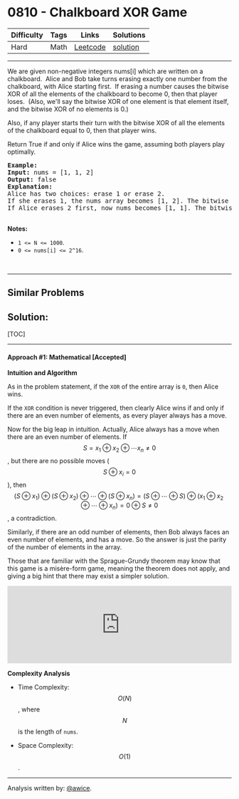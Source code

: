 # 0810 - Chalkboard XOR Game

Difficulty  | Tags | Links | Solutions
----------- | ---- | ----- | -----
Hard | Math | [Leetcode](https://leetcode.com/problems/chalkboard-xor-game) | [solution](https://leetcode.com/problems/chalkboard-xor-game/solution/)


-----------

<p>We are given non-negative integers nums[i] which are written on a chalkboard.&nbsp; Alice and Bob take turns erasing exactly one number from the chalkboard, with Alice starting first.&nbsp; If erasing a number causes&nbsp;the bitwise XOR of all the elements of the chalkboard to become&nbsp;0, then that player loses.&nbsp; (Also, we&#39;ll say the bitwise XOR of one element is that element itself, and the bitwise XOR of no elements is 0.)</p>

<p>Also, if any player starts their turn with the bitwise XOR of all the elements of the chalkboard equal to 0, then that player wins.</p>

<p>Return True if and only if Alice wins the game, assuming both players play optimally.</p>

<pre>
<strong>Example:</strong>
<strong>Input:</strong> nums = [1, 1, 2]
<strong>Output:</strong> false
<strong>Explanation:</strong> 
Alice has two choices: erase 1 or erase 2. 
If she erases 1, the nums array becomes [1, 2]. The bitwise XOR of all the elements of the chalkboard is 1 XOR 2 = 3. Now Bob can remove any element he wants, because Alice will be the one to erase the last element and she will lose. 
If Alice erases 2 first, now nums becomes [1, 1]. The bitwise XOR of all the elements of the chalkboard is 1 XOR 1 = 0. Alice will lose.

</pre>

<p><strong>Notes: </strong></p>

<ul>
	<li><code>1 &lt;= N &lt;= 1000</code>.&nbsp;</li>
	<li><code>0 &lt;= nums[i] &lt;= 2^16</code>.</li>
</ul>

<p>&nbsp;</p>


-----------


## Similar Problems




## Solution:

[TOC]

---
#### Approach #1: Mathematical [Accepted]

**Intuition and Algorithm**

As in the problem statement, if the `XOR` of the entire array is `0`, then Alice wins.

If the `XOR` condition is never triggered, then clearly Alice wins if and only if there are an even number of elements, as every player always has a move.

Now for the big leap in intuition.  Actually, Alice always has a move when there are an even number of elements.  If $$ S = x_1 \oplus x_2 \oplus \cdots x_n \neq 0 $$, but there are no possible moves ($$ S \oplus x_i = 0 $$), then $$(S \oplus x_1) \oplus (S \oplus x_2) \oplus \cdots \oplus (S \oplus x_n) = (S \oplus \cdots \oplus S) \oplus (x_1 \oplus x_2 \oplus \cdots \oplus x_n) = 0 \oplus S \neq 0$$, a contradiction.

Similarly, if there are an odd number of elements, then Bob always faces an even number of elements, and has a move.  So the answer is just the parity of the number of elements in the array.

Those that are familiar with the Sprague-Grundy theorem may know that this game is a misère-form game, meaning the theorem does not apply, and giving a big hint that there may exist a simpler solution.


<iframe src="https://leetcode.com/playground/bz5ugFJG/shared" frameBorder="0" width="100%" height="174" name="bz5ugFJG"></iframe>

**Complexity Analysis**

* Time Complexity:  $$O(N)$$, where $$N$$ is the length of `nums`.

* Space Complexity: $$O(1)$$.

---

Analysis written by: [@awice](https://leetcode.com/awice).
